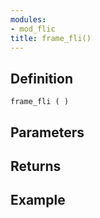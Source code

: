 ```yaml
---
modules:
- mod_flic
title: frame_fli()
---
```


## Definition

    frame_fli ( )

## Parameters

## Returns

## Example

```
```
